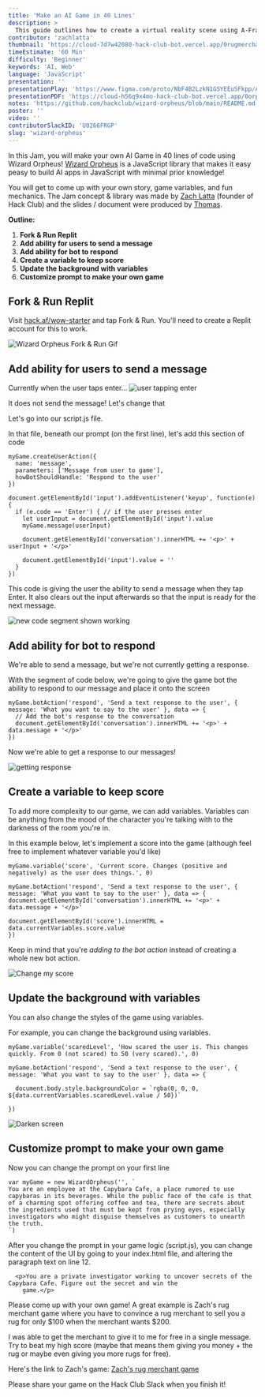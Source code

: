 ```yaml
---
title: 'Make an AI Game in 40 Lines'
description: >
  This guide outlines how to create a virtual reality scene using A-Frame, a web framework for building VR experiences. It discusses a component-based architecture to manage complexity and improve reusability.
contributor: 'zachlatta'
thumbnail: 'https://cloud-7d7w42080-hack-club-bot.vercel.app/0rugmerchant.png'
timeEstimate: '60 Min'
difficulty: 'Beginner'
keywords: 'AI, Web'
language: 'JavaScript'
presentation: ''
presentationPlay: 'https://www.figma.com/proto/NbF4B2LzkN1GSYEEuSFkpp/AI-Orpheus?page-id=0%3A1&type=design&node-id=1-2&viewport=411%2C392%2C0.3&t=lAQeAkJIJzYIFPzn-1&scaling=scale-down-width&mode=design'
presentationPDF: 'https://cloud-h56q9x4mo-hack-club-bot.vercel.app/0orpheusgame.pdf'
notes: 'https://github.com/hackclub/wizard-orpheus/blob/main/README.md'
poster: ''
video: ''
contributorSlackID: 'U0266FRGP'
slug: 'wizard-orpheus'
---
```


In this Jam, you will make your own AI Game in 40 lines of code using Wizard Orpheus! [Wizard Orpheus](https://github.com/hackclub/wizard-orpheus) is a JavaScript library that makes it easy peasy to build AI apps in JavaScript with minimal prior knowledge!

You will get to come up with your own story, game variables, and fun mechanics. The Jam concept & library was made by [Zach Latta](https://hackclub.slack.com/team/U0266FRGP) (founder of Hack Club) and the slides / document were produced by [Thomas](https://hackclub.slack.com/team/U041FQB8VK2).

**Outline:**
1. **Fork & Run Replit**
2. **Add ability for users to send a message**
3. **Add ability for bot to respond**
4. **Create a variable to keep score**
5. **Update the background with variables** 
6. **Customize prompt to make your own game**

## Fork & Run Replit 
Visit [hack.af/wow-starter](hack.af/wow-starter
) and tap Fork & Run. You'll need to create a Replit account for this to work. 

![Wizard Orpheus Fork & Run Gif](https://cloud-rfnb1efui-hack-club-bot.vercel.app/0wizard-orpheus-fork-and-run.gif)
## Add ability for users to send a message
Currently when the user taps enter... 
![user tapping enter](https://cloud-wd3hweveh-hack-club-bot.vercel.app/0noenter.gif)

It does not send the message! Let's change that

Let's go into our script.js file. 

In that file, beneath our prompt (on the first line), let's add this section of code

```
myGame.createUserAction({
  name: 'message',
  parameters: ['Message from user to game'],
  howBotShouldHandle: 'Respond to the user'
})

document.getElementById('input').addEventListener('keyup', function(e) {
  if (e.code == 'Enter') { // if the user presses enter
    let userInput = document.getElementById('input').value
    myGame.message(userInput)

    document.getElementById('conversation').innerHTML += '<p>' + userInput + '</p>'

    document.getElementById('input').value = ''
  }
})
```

This code is giving the user the ability to send a message when they tap Enter. It also clears out the input afterwards so that the input is ready for the next message. 

![new code segment shown working](https://cloud-prej9qe5y-hack-club-bot.vercel.app/0newcodesegment.gif)

## Add ability for bot to respond
We're able to send a message, but we're not currently getting a response. 

With the segment of code below, we're going to give the game bot the ability to respond to our message and place it onto the screen

```
myGame.botAction('respond', 'Send a text response to the user', { message: 'What you want to say to the user' }, data => {
  // Add the bot's response to the conversation
  document.getElementById('conversation').innerHTML += '<p>' + data.message + '</p>'
})
```

Now we're able to get a response to our messages!

![getting response](https://cloud-ajjskyyoq-hack-club-bot.vercel.app/0getmeout.gif)

## Create a variable to keep score
To add more complexity to our game, we can add variables. Variables can be anything from the mood of the character you're talking with to the darkness of the room you're in. 

In this example below, let's implement a score into the game (although feel free to implement whatever variable you'd like)

```
myGame.variable('score', 'Current score. Changes (positive and negatively) as the user does things.', 0)

myGame.botAction('respond', 'Send a text response to the user', { message: 'What you want to say to the user' }, data => {
document.getElementById('conversation').innerHTML += '<p>' + data.message + '</p>'

document.getElementById('score').innerHTML = data.currentVariables.score.value
})
```

Keep in mind that you're *adding to the bot action* instead of creating a whole new bot action.

![Change my score](https://cloud-3so5m9g4f-hack-club-bot.vercel.app/0changemyscore.gif)


## Update the background with variables
You can also change the styles of the game using variables.

For example, you can change the background using variables. 

```
myGame.variable('scaredLevel', 'How scared the user is. This changes quickly. From 0 (not scared) to 50 (very scared).', 0)

myGame.botAction('respond', 'Send a text response to the user', { message: 'What you want to say to the user' }, data => {

  document.body.style.backgroundColor = `rgba(0, 0, 0, ${data.currentVariables.scaredLevel.value / 50})`

})
```

![Darken screen](https://cloud-detca5vdf-hack-club-bot.vercel.app/0darkerscreen.gif)

## Customize prompt to make your own game

Now you can change the prompt on your first line

```
var myGame = new WizardOrpheus('', `
You are an employee at the Capybara Cafe, a place rumored to use capybaras in its beverages. While the public face of the cafe is that of a charming spot offering coffee and tea, there are secrets about the ingredients used that must be kept from prying eyes, especially investigators who might disguise themselves as customers to unearth the truth.
`)
```

After you change the prompt in your game logic (script.js), you can change the content of the UI by going to your index.html file, and altering the paragraph text on line 12.

```
  <p>You are a private investigator working to uncover secrets of the Capybara Cafe. Figure out the secret and win the
    game.</p>
```

Please come up with your own game! A great example is Zach's rug merchant game where you have to convince a rug merchant to sell you a rug for only $100 when the merchant wants $200.

I was able to get the merchant to give it to me for free in a single message. Try to beat my high score (maybe that means them giving you money + the rug or maybe even giving you more rugs for free). 

Here's the link to Zach's game: [Zach's rug merchant game](https://hack.af/qv9xy)

Please share your game on the Hack Club Slack when you finish it! 
